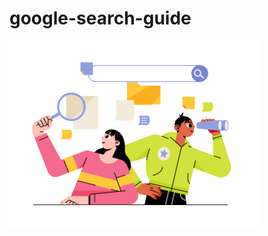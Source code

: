 # google-search-guide


![](https://github.com/morington/google-search-guide/blob/main/docs/assets/guide.gif) 